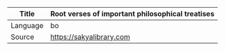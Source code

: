 |Title | Root verses of important philosophical treatises 
| --- | --- 
|Language | bo
|Source | https://sakyalibrary.com